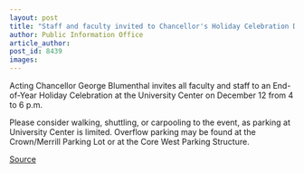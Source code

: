 ```yaml
---
layout: post
title: "Staff and faculty invited to Chancellor's Holiday Celebration Dec. 12"
author: Public Information Office
article_author: 
post_id: 8439
images:
---
```


<a name="content" id="content"></a>
<p>
  Acting Chancellor George Blumenthal invites all faculty and staff to an End-of-Year Holiday Celebration at the University Center on December 12 from 4 to 6 p.m.
</p>
<p>
  Please consider walking, shuttling, or carpooling to the event, as parking at University Center is limited. Overflow parking may be found at the Crown/Merrill Parking Lot or at the Core West Parking Structure.
</p>
<p><a href="http://www1.ucsc.edu/currents/06-07/12-04/brief-celebration.asp" title="Permalink to brief-celebration">Source</a></p>
